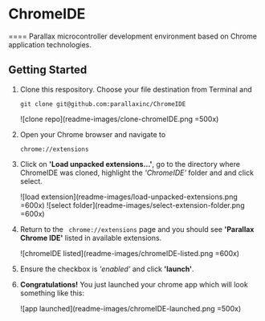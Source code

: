 # ChromeIDE
====
Parallax microcontroller development environment based on Chrome application technologies.

## Getting Started

1. Clone this respository.  Choose your file destination from Terminal and
	
	```
	git clone git@github.com:parallaxinc/ChromeIDE
	```
	
	![clone repo](readme-images/clone-chromeIDE.png =500x)
	

2. Open your Chrome browser and navigate to 

	```chrome://extensions```
	
3. Click on __'Load unpacked extensions...'__, go to the directory where ChromeIDE was cloned, highlight the *'ChromeIDE'* folder and and click select.
	
	![load extension](readme-images/load-unpacked-extensions.png =600x)
	![select folder](readme-images/select-extension-folder.png =600x)
	
4. Return to the ``` chrome://extensions``` page and you should see __'Parallax Chrome IDE'__ listed in available extensions.

	![chromeIDE listed](readme-images/chromeIDE-listed.png =600x)
5. Ensure the checkbox is *'enabled'* and click __'launch'__.
6. __Congratulations!__ You just launched your chrome app which will look something like this:

	![app launched](readme-images/chromeIDE-launched.png =500x)
	


